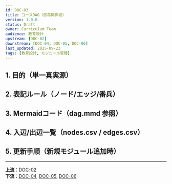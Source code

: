 ```yaml
---
id: DOC-03
title: コースDAG（依存関係図）
version: 1.0.0
status: Draft
owner: Curriculum Team
audience: 教育設計
upstream: [DOC-02]
downstream: [DOC-04, DOC-05, DOC-06]
last_updated: 2025-09-23
tags: [教育設計, モジュール管理]
---
```


## 1. 目的（単一真実源）

## 2. 表記ルール（ノード/エッジ/番兵）

## 3. Mermaidコード（dag.mmd 参照）

## 4. 入辺/出辺一覧（nodes.csv / edges.csv）

## 5. 更新手順（新規モジュール追加時）

---
**上流**：[DOC-02](../02_product-curriculum/DOC-02_プロダクトとカリキュラム体系_v1.0.md)  
**下流**：[DOC-04](../04_link-matrix/DOC-04_リンクマトリクス_v1.0.md), [DOC-05](../05_module-cards/README.md), [DOC-06](../06_assessment-rubric/DOC-06_評価とルーブリック_v1.0.md)
